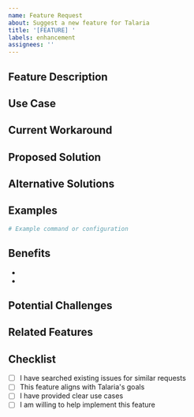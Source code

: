 ```yaml
---
name: Feature Request
about: Suggest a new feature for Talaria
title: '[FEATURE] '
labels: enhancement
assignees: ''
---
```


## Feature Description
<!-- Clear description of the proposed feature -->

## Use Case
<!-- Describe the problem this feature would solve -->

## Current Workaround
<!-- How do you currently handle this without the feature? -->

## Proposed Solution
<!-- How would you like this feature to work? -->

## Alternative Solutions
<!-- Other approaches you've considered -->

## Examples
<!-- Provide examples of how this would be used -->

```bash
# Example command or configuration
```

## Benefits
- <!-- Benefit 1 -->
- <!-- Benefit 2 -->

## Potential Challenges
<!-- Any challenges you foresee in implementing this -->

## Related Features
<!-- Links to related issues or features -->

## Checklist
- [ ] I have searched existing issues for similar requests
- [ ] This feature aligns with Talaria's goals
- [ ] I have provided clear use cases
- [ ] I am willing to help implement this feature